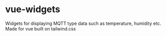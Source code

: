 # vue-widgets
Widgets for displaying MQTT type data such as temperature, humidity etc. Made for vue built on tailwind.css

## 
